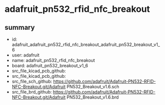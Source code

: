# adafruit_pn532_rfid_nfc_breakout
 
## summary 
* id: adafruit_adafruit_pn532_rfid_nfc_breakout_adafruit_pn532_breakout_v1_6
* user: adafruit
* name: adafruit_pn532_rfid_nfc_breakout
* board: adafruit_pn532_breakout_v1_6
* src_file_kicad_pcb_github: 
* src_file_kicad_pcb_github: 
* src_file_sch_github: https://github.com/adafruit/Adafruit-PN532-RFID-NFC-Breakout.git/Adafruit PN532_Breakout_v1.6.sch
* src_file_brd_github: https://github.com/adafruit/Adafruit-PN532-RFID-NFC-Breakout.git/Adafruit PN532_Breakout_v1.6.brd



